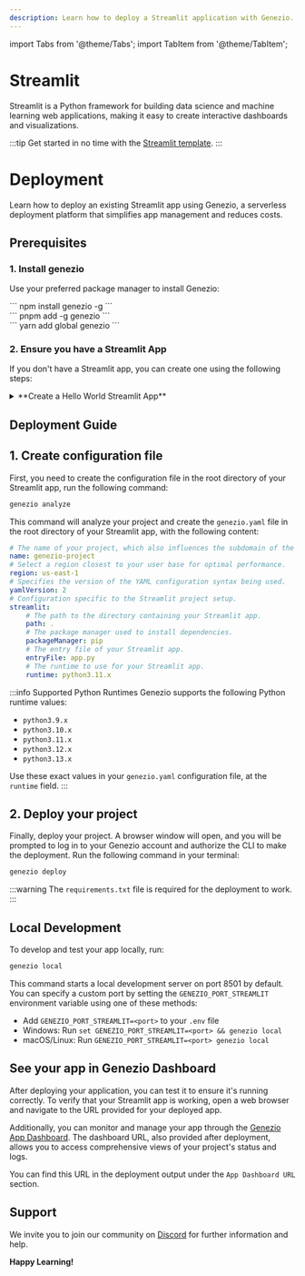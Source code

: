 ```yaml
---
description: Learn how to deploy a Streamlit application with Genezio.
---
```


import Tabs from '@theme/Tabs';
import TabItem from '@theme/TabItem';

# Streamlit

<head>
    <title>Streamlit | Genezio Documentation</title>
</head>

Streamlit is a Python framework for building data science and machine learning web applications, making it easy to create interactive dashboards and visualizations.

:::tip
Get started in no time with the [Streamlit template](https://app.genez.io/auth/signup?redirect=streamlit-getting-started).
:::

# Deployment

Learn how to deploy an existing Streamlit app using Genezio, a serverless deployment platform that simplifies app management and reduces costs.

## Prerequisites

### 1. Install genezio

Use your preferred package manager to install Genezio:

<Tabs>
  <TabItem className="tab-item" value="npm" label="npm">
<div id="step1-install-npm">
  ```
  npm install genezio -g
  ```
  </div>
  </TabItem>
  <TabItem className="tab-item" value="pnpm" label="pnpm">
  <div id="step1-install-pnpm">
  ```
  pnpm add -g genezio
  ```
  </div>
  </TabItem>
  <TabItem  className="tab-item" value="yarn" label="yarn">
  <div id="step1-install-yarn">
  ```
  yarn add global genezio
  ```
  </div>
  </TabItem>
</Tabs> 

### 2. Ensure you have a Streamlit App

If you don't have a Streamlit app, you can create one using the following steps:

<details>
  <summary>**Create a Hello World Streamlit App**</summary>

<h3> 1. Set up your project </h3>

Create a new directory and install Streamlit:

```bash
mkdir my-streamlit-app
cd my-streamlit-app
pip install streamlit
```

Create a new file called `app.py` with this basic example:

```python
import streamlit as st

st.title('Hello World!')
st.write('Welcome to my Streamlit app!')
```

<h3> 2. Create requirements.txt </h3>

To ensure all dependencies are properly tracked and installed during deployment, create a `requirements.txt` file by running:

```bash
pip freeze > requirements.txt
```

Alternatively, you can manually create a `requirements.txt` file with just the necessary dependencies:

```text
streamlit
```

<h3> 3. Test the Streamlit App </h3>

Run the following command to start the Streamlit app:

```bash
streamlit run app.py
```

Open a web browser and navigate to [http://localhost:8501](http://localhost:8501) to see the app running.

</details>

## Deployment Guide

## 1. Create configuration file

First, you need to create the configuration file in the root directory of your Streamlit app, run the following command:

```bash
genezio analyze
```

This command will analyze your project and create the `genezio.yaml` file in the root directory of your Streamlit app, with the following content:

```yaml
# The name of your project, which also influences the subdomain of the project.
name: genezio-project
# Select a region closest to your user base for optimal performance.
region: us-east-1
# Specifies the version of the YAML configuration syntax being used.
yamlVersion: 2
# Configuration specific to the Streamlit project setup.
streamlit:
    # The path to the directory containing your Streamlit app.
    path: .
    # The package manager used to install dependencies.
    packageManager: pip
    # The entry file of your Streamlit app.
    entryFile: app.py
    # The runtime to use for your Streamlit app.
    runtime: python3.11.x
```

:::info Supported Python Runtimes
Genezio supports the following Python runtime values:
- `python3.9.x`
- `python3.10.x`
- `python3.11.x`
- `python3.12.x`
- `python3.13.x`

Use these exact values in your `genezio.yaml` configuration file, at the `runtime` field.
:::


## 2. Deploy your project

Finally, deploy your project. A browser window will open, and you will be prompted to log in to your Genezio account and authorize the CLI to make the deployment.
Run the following command in your terminal:

```bash
genezio deploy
```

:::warning
The `requirements.txt` file is required for the deployment to work.
:::

## Local Development

To develop and test your app locally, run:

```bash
genezio local
```

This command starts a local development server on port 8501 by default. You can specify a custom port by setting the `GENEZIO_PORT_STREAMLIT` environment variable using one of these methods:

- Add `GENEZIO_PORT_STREAMLIT=<port>` to your `.env` file
- Windows: Run `set GENEZIO_PORT_STREAMLIT=<port> && genezio local`
- macOS/Linux: Run `GENEZIO_PORT_STREAMLIT=<port> genezio local`

## See your app in Genezio Dashboard

After deploying your application, you can test it to ensure it's running correctly. To verify that your Streamlit app is working, open a web browser and navigate to the URL provided for your deployed app.

Additionally, you can monitor and manage your app through the [Genezio App Dashboard](https://app.genez.io/dashboard). The dashboard URL, also provided after deployment, allows you to access comprehensive views of your project's status and logs.

You can find this URL in the deployment output under the `App Dashboard URL` section.

## Support <a href="#support" id="support"></a>

We invite you to join our community on [Discord](https://discord.gg/uc9H5YKjXv) for further information and help.

**Happy Learning!**
